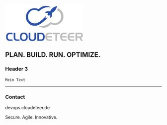 ![cdt](https://raw.githubusercontent.com/cloudeteer/blog/master/images/CDT_250x120.png)

## PLAN. BUILD. RUN. OPTIMIZE.

### Header 3

```
Mein Text
```

* * *

### Contact

devops <at> cloudeteer.de

Secure. Agile. Innovative.
